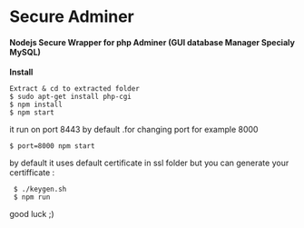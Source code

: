 # Secure Adminer 
#### Nodejs Secure Wrapper for php Adminer (GUI database Manager Specialy MySQL)

**Install**

```
Extract & cd to extracted folder
$ sudo apt-get install php-cgi
$ npm install
$ npm start

```

it run on port 8443 by default .for changing port for example 8000
```
$ port=8000 npm start
```

by default it uses default certificate in ssl folder but 
you can generate your certifficate :
```
 $ ./keygen.sh
 $ npm run
```



good luck ;)